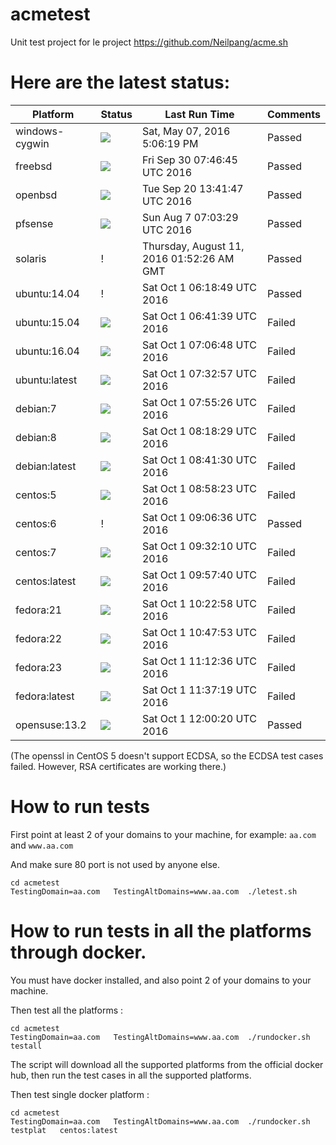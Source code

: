 # acmetest
Unit test project for le project https://github.com/Neilpang/acme.sh



# Here are the latest status:

| Platform | Status| Last Run Time| Comments|
-----------|-------|--------------|---------|
|windows-cygwin| ![](https://cdn.rawgit.com/Neilpang/letest/master/status/windows-cygwin.svg?1462640779)| Sat, May 07, 2016  5:06:19 PM| Passed |
|freebsd| ![](https://cdn.rawgit.com/Neilpang/letest/master/status/freebsd.svg?1475221605)| Fri Sep 30 07:46:45 UTC 2016| Passed |
|openbsd| ![](https://cdn.rawgit.com/Neilpang/letest/master/status/openbsd.svg?1474378907)| Tue Sep 20 13:41:47 UTC 2016| Passed |
|pfsense| ![](https://cdn.rawgit.com/Neilpang/letest/master/status/pfsense.svg?1470553409)| Sun Aug  7 07:03:29 UTC 2016| Passed |
|solaris| \![](https://cdn.rawgit.com/Neilpang/letest/master/status/solaris.svg?1470880346)| Thursday, August 11, 2016 01:52:26 AM GMT| Passed |
|ubuntu:14.04| \![](https://cdn.rawgit.com/Neilpang/letest/master/status/ubuntu-14.04.svg?1475302729)| Sat Oct  1 06:18:49 UTC 2016| Passed |
|ubuntu:15.04| ![](https://cdn.rawgit.com/Neilpang/letest/master/status/ubuntu-15.04.svg?1475304099)| Sat Oct  1 06:41:39 UTC 2016| Failed |
|ubuntu:16.04| ![](https://cdn.rawgit.com/Neilpang/letest/master/status/ubuntu-16.04.svg?1475305608)| Sat Oct  1 07:06:48 UTC 2016| Failed |
|ubuntu:latest| ![](https://cdn.rawgit.com/Neilpang/letest/master/status/ubuntu-latest.svg?1475307177)| Sat Oct  1 07:32:57 UTC 2016| Failed |
|debian:7| ![](https://cdn.rawgit.com/Neilpang/letest/master/status/debian-7.svg?1475308526)| Sat Oct  1 07:55:26 UTC 2016| Failed |
|debian:8| ![](https://cdn.rawgit.com/Neilpang/letest/master/status/debian-8.svg?1475309909)| Sat Oct  1 08:18:29 UTC 2016| Failed |
|debian:latest| ![](https://cdn.rawgit.com/Neilpang/letest/master/status/debian-latest.svg?1475311290)| Sat Oct  1 08:41:30 UTC 2016| Failed |
|centos:5| ![](https://cdn.rawgit.com/Neilpang/letest/master/status/centos-5.svg?1475312303)| Sat Oct  1 08:58:23 UTC 2016| Failed |
|centos:6| \![](https://cdn.rawgit.com/Neilpang/letest/master/status/centos-6.svg?1475312796)| Sat Oct  1 09:06:36 UTC 2016| Passed |
|centos:7| ![](https://cdn.rawgit.com/Neilpang/letest/master/status/centos-7.svg?1475314330)| Sat Oct  1 09:32:10 UTC 2016| Failed |
|centos:latest| ![](https://cdn.rawgit.com/Neilpang/letest/master/status/centos-latest.svg?1475315860)| Sat Oct  1 09:57:40 UTC 2016| Failed |
|fedora:21| ![](https://cdn.rawgit.com/Neilpang/letest/master/status/fedora-21.svg?1475317378)| Sat Oct  1 10:22:58 UTC 2016| Failed |
|fedora:22| ![](https://cdn.rawgit.com/Neilpang/letest/master/status/fedora-22.svg?1475318873)| Sat Oct  1 10:47:53 UTC 2016| Failed |
|fedora:23| ![](https://cdn.rawgit.com/Neilpang/letest/master/status/fedora-23.svg?1475320356)| Sat Oct  1 11:12:36 UTC 2016| Failed |
|fedora:latest| ![](https://cdn.rawgit.com/Neilpang/letest/master/status/fedora-latest.svg?1475321839)| Sat Oct  1 11:37:19 UTC 2016| Failed |
|opensuse:13.2| ![](https://cdn.rawgit.com/Neilpang/letest/master/status/opensuse-13.2.svg?1475323220)| Sat Oct  1 12:00:20 UTC 2016| Passed |
(The openssl in CentOS 5 doesn't support ECDSA, so the ECDSA test cases failed. However, RSA certificates are working there.)

# How to run tests

First point at least 2 of your domains to your machine, 
for example: `aa.com` and `www.aa.com`

And make sure 80 port is not used by anyone else.

```
cd acmetest
TestingDomain=aa.com   TestingAltDomains=www.aa.com  ./letest.sh
```

# How to run tests in all the platforms through docker.

You must have docker installed, and also point 2 of your domains to your machine.

Then test all the platforms :

```
cd acmetest
TestingDomain=aa.com   TestingAltDomains=www.aa.com  ./rundocker.sh  testall
```

The script will download all the supported platforms from the official docker hub, then run the test cases in all the supported platforms.

Then test single docker platform :

```
cd acmetest
TestingDomain=aa.com   TestingAltDomains=www.aa.com  ./rundocker.sh  testplat   centos:latest
```









